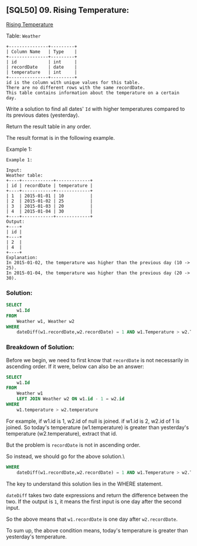 ## [SQL50] 09. Rising Temperature:
[Rising Temperature](https://leetcode.com/problems/rising-temperature/description/?envType=study-plan-v2&envId=top-sql-50)

Table: `Weather`

```
+---------------+---------+
| Column Name   | Type    |
+---------------+---------+
| id            | int     |
| recordDate    | date    |
| temperature   | int     |
+---------------+---------+
id is the column with unique values for this table.
There are no different rows with the same recordDate.
This table contains information about the temperature on a certain day.
```


Write a solution to find all dates' `Id` with higher temperatures compared to its previous dates (yesterday).

Return the result table in any order.

The result format is in the following example.

Example 1:

```
Example 1:

Input: 
Weather table:
+----+------------+-------------+
| id | recordDate | temperature |
+----+------------+-------------+
| 1  | 2015-01-01 | 10          |
| 2  | 2015-01-02 | 25          |
| 3  | 2015-01-03 | 20          |
| 4  | 2015-01-04 | 30          |
+----+------------+-------------+
Output: 
+----+
| id |
+----+
| 2  |
| 4  |
+----+
Explanation: 
In 2015-01-02, the temperature was higher than the previous day (10 -> 25).
In 2015-01-04, the temperature was higher than the previous day (20 -> 30).
```

### Solution: 

```sql
SELECT 
    w1.Id
FROM 
    Weather w1, Weather w2
WHERE 
    dateDiff(w1.recordDate,w2.recordDate) = 1 AND w1.Temperature > w2.Temperature;
```

### Breakdown of Solution:

Before we begin, we need to first know that `recordDate` is not necessarily in ascending order. If it were, below can also be an answer:

```sql
SELECT 
    w1.Id
FROM 
    Weather w1
    LEFT JOIN Weather w2 ON w1.id - 1 = w2.id
WHERE 
    w1.temperature > w2.temperature
```

For example, if w1.id is 1, w2.id of null is joined. if w1.id is 2, w2.id of 1 is joined. So today's temperature (w1.temperature) is greater than yesterday's temperature (w2.temperature), extract that id.

But the problem is `recordDate` is not in ascending order.

So instead, we should go for the above solution.\

```sql
WHERE 
    dateDiff(w1.recordDate,w2.recordDate) = 1 AND w1.Temperature > w2.Temperature;
```

The key to understand this solution lies in the WHERE statement.

`dateDiff` takes two date expressions and return the difference between the two. If the output is `1`, it means the first input is one day after the second input.

So the above means that `w1.recordDate` is one day after `w2.recordDate`.

To sum up, the above condition means, today's temperature is greater than yesterday's temperature.